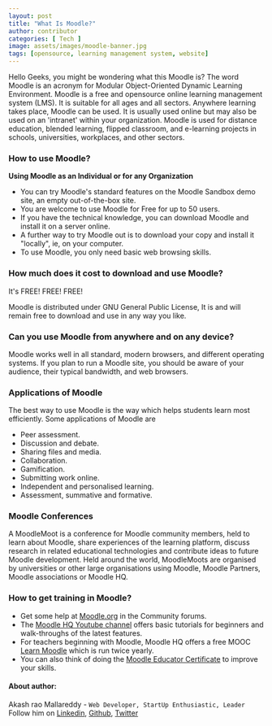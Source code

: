 ```yaml
---
layout: post
title: "What Is Moodle?"
author: contributor
categories: [ Tech ]
image: assets/images/moodle-banner.jpg
tags: [opensource, learning management system, website]
---
```


Hello Geeks, you might be wondering what this Moodle is?
The word Moodle is an acronym for Modular Object-Oriented Dynamic Learning Environment. Moodle is a free and opensource online learning management system (LMS). It is suitable for all ages and all sectors. Anywhere learning takes place, Moodle can be used. It is usually used online but may also be used on an 'intranet' within your organization. Moodle is used for distance education, blended learning, flipped classroom, and e-learning projects in schools, universities, workplaces, and other sectors.


### How to use Moodle?

**Using Moodle as an Individual or for any Organization**

- You can try Moodle's standard features on the Moodle Sandbox demo site, an empty out-of-the-box site.
- You are welcome to use Moodle for Free for up to 50 users.
- If you have the technical knowledge, you can download Moodle and install it on a server online.
- A further way to try Moodle out is to download your copy and install it "locally", ie, on your computer.
- To use Moodle, you only need basic web browsing skills.


### How much does it cost to download and use Moodle?

 It's FREE! FREE! FREE!

Moodle is distributed under GNU General Public License, It is and will remain free to download and use in any way you like.


### Can you use Moodle from anywhere and on any device?

Moodle works well in all standard, modern browsers, and different operating systems. If you plan to run a Moodle site, you should be aware of your audience, their typical bandwidth, and web browsers.


### Applications of Moodle

The best way to use Moodle is the way which helps students learn most efficiently. Some applications of Moodle are
- Peer assessment.
- Discussion and debate.
- Sharing files and media.
- Collaboration.
- Gamification.
- Submitting work online.
- Independent and personalised learning.
- Assessment, summative and formative.

### Moodle Conferences

A MoodleMoot is a conference for Moodle community members, held to learn about Moodle, share experiences of the learning platform, discuss research in related educational technologies and contribute ideas to future Moodle development. Held around the world, MoodleMoots are organised by universities or other large organisations using Moodle, Moodle Partners, Moodle associations or Moodle HQ.

### How to get training in Moodle?

- Get some help at [Moodle.org](https://moodle.org/) in the Community forums.
- The [Moodle HQ Youtube channel](https://www.youtube.com/user/moodlehq) offers basic tutorials for beginners and walk-throughs of the latest features.
- For teachers beginning with Moodle, Moodle HQ offers a free MOOC [Learn Moodle](https://learn.moodle.org/) which is run twice yearly.
- You can also think of doing the  [Moodle Educator Certificate](http://moodle.org/course/view.php?id=48) to improve your skills.

#### About author:
Akash rao Mallareddy - `Web Developer, StartUp Enthusiastic, Leader`              
Follow him on [Linkedin](https://www.linkedin.com/in/akash-rao-mallareddy-055520168/), [Github](https://github.com/Akashmallareddy), [Twitter](https://twitter.com/AkashMallareddy)
